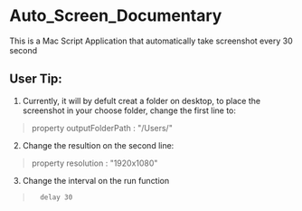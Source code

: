 # Auto_Screen_Documentary
This is a Mac Script Application that automatically take screenshot every 30 second

## User Tip:
1. Currently, it will by defult creat a folder on desktop, to place the screenshot in your choose folder, change the first line to:
> property outputFolderPath : "/Users/"

2. Change the resultion on the second line:
> property resolution : "1920x1080"

3. Change the interval on the run function 
> 		delay 30
